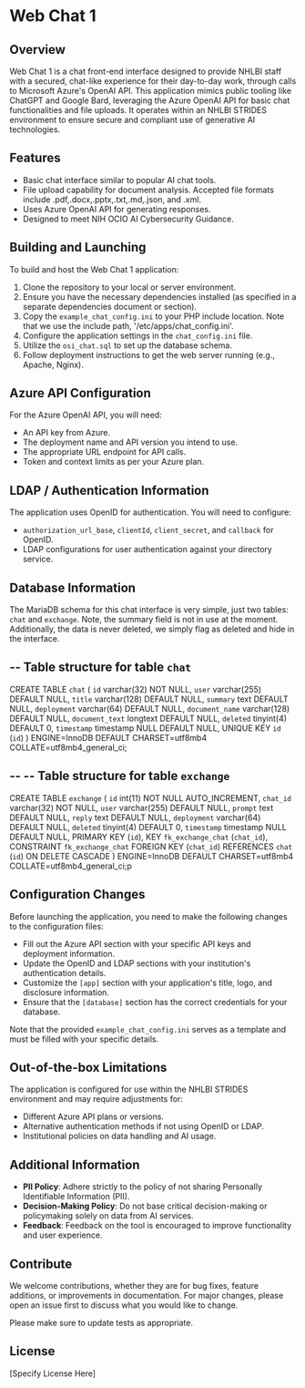 # Web Chat 1

## Overview

Web Chat 1 is a chat front-end interface designed to provide NHLBI staff with a secured, chat-like experience for their day-to-day work, through calls to Microsoft Azure's OpenAI API. This application mimics public tooling like ChatGPT and Google Bard, leveraging the Azure OpenAI API for basic chat functionalities and file uploads. It operates within an NHLBI STRIDES environment to ensure secure and compliant use of generative AI technologies.

## Features

- Basic chat interface similar to popular AI chat tools.
- File upload capability for document analysis. Accepted file formats include .pdf,.docx,.pptx,.txt,.md,.json, and .xml.
- Uses Azure OpenAI API for generating responses.
- Designed to meet NIH OCIO AI Cybersecurity Guidance.

## Building and Launching

To build and host the Web Chat 1 application:

1. Clone the repository to your local or server environment.
2. Ensure you have the necessary dependencies installed (as specified in a separate dependencies document or section).
3. Copy the `example_chat_config.ini` to your PHP include location. Note that we use the include path, '/etc/apps/chat_config.ini'.
4. Configure the application settings in the `chat_config.ini` file.
5. Utilize the `osi_chat.sql` to set up the database schema.
6. Follow deployment instructions to get the web server running (e.g., Apache, Nginx).

## Azure API Configuration

For the Azure OpenAI API, you will need:

- An API key from Azure.
- The deployment name and API version you intend to use.
- The appropriate URL endpoint for API calls.
- Token and context limits as per your Azure plan.

## LDAP / Authentication Information

The application uses OpenID for authentication. You will need to configure:

- `authorization_url_base`, `clientId`, `client_secret`, and `callback` for OpenID.
- LDAP configurations for user authentication against your directory service.

## Database Information

The MariaDB schema for this chat interface is very simple, just two tables: `chat` and `exchange`. Note, the summary field is not in use at the moment. Additionally, the data is never deleted, we simply flag as deleted and hide in the interface. 

-- Table structure for table `chat`
--

CREATE TABLE `chat` (
  `id` varchar(32) NOT NULL,
  `user` varchar(255) DEFAULT NULL,
  `title` varchar(128) DEFAULT NULL,
  `summary` text DEFAULT NULL,
  `deployment` varchar(64) DEFAULT NULL,
  `document_name` varchar(128) DEFAULT NULL,
  `document_text` longtext DEFAULT NULL,
  `deleted` tinyint(4) DEFAULT 0,
  `timestamp` timestamp NULL DEFAULT NULL,
  UNIQUE KEY `id` (`id`)
) ENGINE=InnoDB DEFAULT CHARSET=utf8mb4 COLLATE=utf8mb4_general_ci;

--
-- Table structure for table `exchange`
--

CREATE TABLE `exchange` (
  `id` int(11) NOT NULL AUTO_INCREMENT,
  `chat_id` varchar(32) NOT NULL,
  `user` varchar(255) DEFAULT NULL,
  `prompt` text DEFAULT NULL,
  `reply` text DEFAULT NULL,
  `deployment` varchar(64) DEFAULT NULL,
  `deleted` tinyint(4) DEFAULT 0,
  `timestamp` timestamp NULL DEFAULT NULL,
  PRIMARY KEY (`id`),
  KEY `fk_exchange_chat` (`chat_id`),
  CONSTRAINT `fk_exchange_chat` FOREIGN KEY (`chat_id`) REFERENCES `chat` (`id`) ON DELETE CASCADE
) ENGINE=InnoDB DEFAULT CHARSET=utf8mb4 COLLATE=utf8mb4_general_ci;p

## Configuration Changes

Before launching the application, you need to make the following changes to the configuration files:

- Fill out the Azure API section with your specific API keys and deployment information.
- Update the OpenID and LDAP sections with your institution's authentication details.
- Customize the `[app]` section with your application's title, logo, and disclosure information.
- Ensure that the `[database]` section has the correct credentials for your database.

Note that the provided `example_chat_config.ini` serves as a template and must be filled with your specific details.

## Out-of-the-box Limitations

The application is configured for use within the NHLBI STRIDES environment and may require adjustments for:

- Different Azure API plans or versions.
- Alternative authentication methods if not using OpenID or LDAP.
- Institutional policies on data handling and AI usage.

## Additional Information

- **PII Policy**: Adhere strictly to the policy of not sharing Personally Identifiable Information (PII).
- **Decision-Making Policy**: Do not base critical decision-making or policymaking solely on data from AI services.
- **Feedback**: Feedback on the tool is encouraged to improve functionality and user experience.

## Contribute

We welcome contributions, whether they are for bug fixes, feature additions, or improvements in documentation. For major changes, please open an issue first to discuss what you would like to change.

Please make sure to update tests as appropriate.

## License

[Specify License Here]


